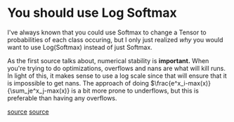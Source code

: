 # You should use Log Softmax

I've always known that you could use Softmax to change a Tensor to probabilities of each class occuring, but I only just realized *why* you would want to use Log(Softmax) instead of just Softmax.

As the first source talks about, numerical stability is **important.** When you're trying to do optimizations, overflows and nans are what will kill runs. In light of this, it makes sense to use a log scale since that will ensure that it is impossible to get nans. The approach of doing $\frac{e^x_i-max(x)}{\sum_je^x_j-max(x)} is a bit more prone to underflows, but this is preferable than having any overflows.

[source](https://jaykmody.com/blog/stable-softmax/)
[source](https://pytorch.org/docs/stable/generated/torch.nn.LogSoftmax.html)